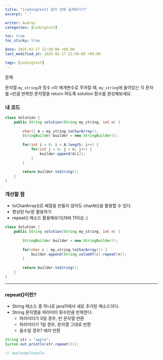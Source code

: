 ```yaml
---
title: "[codingtest] 문자 반복 출력하기기"
excerpt: "."

writer: Audrey
categories: [codingtest]

toc: true
toc_sticky: true

date: 2025-02-17 22:50:00 +09:00
last_modified_at: 2025-02-17 22:50:00 +09:00

tags: [codingtest]
---
```


문제

문자열 `my_string`과 정수 `n`이 매개변수로 주어질 때, `my_string`에 들어있는 각 문자를 `n`만큼 반복한 문자열을 return 하도록 solution 함수를 완성해보세요.

### 내 코드

```java
class Solution {
    public String solution(String my_string, int n) {
        
        char[] A = my_string.toCharArray();
        StringBuilder builder = new StringBuilder();
        
        for(int i = 0; i < A.length; i++) {
            for(int j = 0; j < n; j++) {
                builder.append(A[i]);
            }
        }
        
        return builder.toString();
    }
}
```

### 개선할 점

- toCharArray()로 배열을 만들지 않아도 charAt()을 활용할 수 있다.
- 향상된 for문 활용하기
- repeat() 메소드 활용해보기(자바 11이상..)

```java
class Solution {
    public String solution(String my_string, int n) {
        
        StringBuilder builder = new StringBuilder();
        
        for(char c : my_string.toCharArray()) {
            builder.append(String.valueOf(c).repeat(n));
        }
        
        return builder.toString();
    }
}
```

---

### repeat()이란?

- String 메소드 중 하나로 java11에서 새로 추가된 메소드이다.
- String 문자열을 파라미터 횟수만큼 반복한다.
    - 파라미터가 0일 경우, 빈 문자열 반환
    - 파라미터가 1일 경우, 문자열 그대로 반환
    - 음수일 경우? 에러 반환

```java
String str = "apple";
System.out.println(str.repeat(3));

// appleappleapple  
```